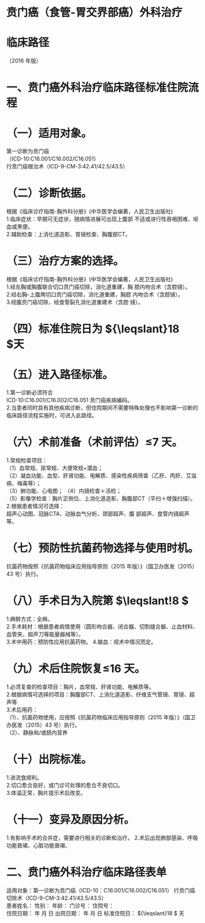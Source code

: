 # 贲门癌（食管-胃交界部癌）外科治疗  
# 临床路径  
（2016 年版）  
# 一、贲门癌外科治疗临床路径标准住院流程  
# （一）适用对象。  
第一诊断为贲门癌  
（ICD-10:C16.001/C16.002/C16.051）  
行贲门癌根治术（ICD-9-CM-3:42.41/42.5/43.5）  
# （二）诊断依据。  
根据《临床诊疗指南-胸外科分册》(中华医学会编著，人民卫生出版社)  
1.临床症状：早期可无症状，随病情进展可出现上腹部 不适或进行性吞咽困难、呕血或黑便。  
2.辅助检查：上消化道造影、胃镜检查、胸腹部CT。  
# （三）治疗方案的选择。  
根据《临床诊疗指南-胸外科分册》(中华医学会编著，人民卫生出版社)  
1.经左胸或胸腹联合切口贲门癌切除，消化道重建，胸 腔内吻合术（含腔镜）。  
2.经右胸-上腹两切口贲门癌切除，消化道重建，胸腔 内吻合术（含腔镜）。  
3.经腹贲门癌切除，经食管裂孔消化道重建术（含腔 镜）。  
# （四）标准住院日为 ${\leqslant}18 $天  
# （五）进入路径标准。  
1.第一诊断必须符合  
ICD-10:C16.001/C16.002/C16.051 贲门癌疾病编码。  
2.当患者同时具有其他疾病诊断，但住院期间不需要特殊处理也不影响第一诊断的临床路径流程实施时，可进入此路径。  
# （六）术前准备（术前评估）≤7 天。  
1.常规检查项目：  
（1）血常规、尿常规、大便常规+潜血；  
（2）凝血功能、血型、肝肾功能、电解质、感染性疾病筛查（乙肝、丙肝、艾滋病、梅毒等）；  
（3）肺功能、心电图； （4）内镜检查＋活检；  
（5）影像学检查：胸片正侧位、上消化道造影、胸腹部CT（平扫＋增强扫描）。  
2.根据患者情况可选择：  
超声心动图、冠脉CTA、动脉血气分析、颈部超声、腹 部超声、食管内镜超声等。  
# （七）预防性抗菌药物选择与使用时机。  
抗菌药物按照《抗菌药物临床应用指导原则（2015 年版）》（国卫办医发〔2015〕43 号）执行。  
# （八）手术日为入院第 $\leqslant\!8 $  
1.麻醉方式：全麻。  
2.手术耗材：根据患者病情使用（圆形吻合器、闭合器、切割缝合器、止血材料、血管夹、超声刀等能量器械等）。  
3.术中用药：预防性应用抗菌药物。 4.输血：视术中情况而定。  
# （九）术后住院恢复≤16 天。  
1.必须复查的检查项目：胸片，血常规、肝肾功能、电解质等。  
2.根据病情可选择的项目：胸腹部CT、上消化道造影、纤维支气管镜、胃镜、超声等  
3.术后用药：  
（1）、抗菌药物使用，应按照《抗菌药物临床应用指导原则（2015 年版）》（国卫办医发〔2015〕43 号）执行。  
（2）、静脉和/或肠内营养  
# （十）出院标准。  
1.进流食顺利。  
2.切口愈合良好，或门诊可处理的愈合不良切口。  
3.体温正常，胸片提示术后改变。  
# （十一）变异及原因分析。  
1.有影响手术的合并症，需要进行相关的诊断和治疗。 2.术后出现肺部感染、呼吸功能衰竭、心脏功能衰竭、  
# 二、贲门癌外科治疗临床路径表单  
适用对象：第一诊断为贲门癌（ICD-10：C16.001/C16.002/C16.051） 行贲门癌切除术（ICD-9-CM-3:42.41/42.5/43.5）  
患者姓名：           性别：    年龄：    门诊号：       住院号：  
住院日期：   年  月  日    出院日期：   年  月   日     标准住院日： ${\leqslant}18 $ 天  
